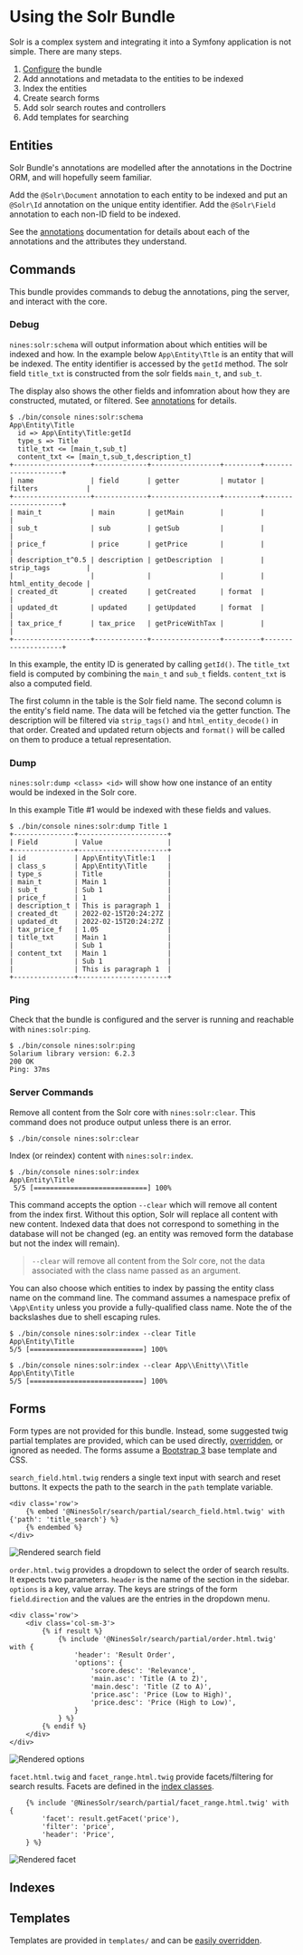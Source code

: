 Using the Solr Bundle
=====================

Solr is a complex system and integrating it into a Symfony application is not
simple. There are many steps.

1. [Configure](config.md) the bundle
2. Add annotations and metadata to the entities to be indexed
3. Index the entities
4. Create search forms
5. Add solr search routes and controllers
6. Add templates for searching

Entities
--------

Solr Bundle's annotations are modelled after the annotations in the Doctrine 
ORM, and will hopefully seem familiar. 

Add the `@Solr\Document` annotation to each entity to be indexed and put
an `@Solr\Id` annotation on the unique entity identifier. Add the `@Solr\Field` 
annotation to each non-ID field to be indexed.

See the [annotations](annotations.md) documentation for details about each of the
annotations and the attributes they understand.

Commands
--------

This bundle provides commands to debug the annotations, ping the server, and 
interact with the core.

### Debug

`nines:solr:schema` will output information about which entities will be indexed
and how. In the example below `App\Entity\Ttle` is an entity that will be 
indexed. The entity identifier is accessed by the `getId` method. The solr 
field `title_txt` is constructed from the solr fields `main_t`, and `sub_t`.

The display also shows the other fields and infomration about how they are
constructed, mutated, or filtered. See [annotations](annotations.md) for details.

```console
$ ./bin/console nines:solr:schema
App\Entity\Title
  id => App\Entity\Title:getId
  type_s => Title
  title_txt <= [main_t,sub_t]
  content_txt <= [main_t,sub_t,description_t]
+-------------------+-------------+-----------------+---------+--------------------+
| name              | field       | getter          | mutator | filters            |
+-------------------+-------------+-----------------+---------+--------------------+
| main_t            | main        | getMain         |         |                    |
| sub_t             | sub         | getSub          |         |                    |
| price_f           | price       | getPrice        |         |                    |
| description_t^0.5 | description | getDescription  |         | strip_tags         |
|                   |             |                 |         | html_entity_decode |
| created_dt        | created     | getCreated      | format  |                    |
| updated_dt        | updated     | getUpdated      | format  |                    |
| tax_price_f       | tax_price   | getPriceWithTax |         |                    |
+-------------------+-------------+-----------------+---------+--------------------+
```

In this example, the entity ID is generated by calling `getId()`. The `title_txt` 
field is computed by combining the `main_t` and `sub_t` fields. `content_txt` is
also a computed field.

The first column in the table is the Solr field name. The second column is the 
entity's field name. The data will be fetched via the getter function. The 
description will be filtered via `strip_tags()` and `html_entity_decode()` in
that order. Created and updated return objects and `format()` will be called on
them to produce a tetual representation.

### Dump

`nines:solr:dump <class> <id>` will show how one instance of an entity would be
indexed in the Solr core.

In this example Title #1 would be indexed with these fields and values.

```console
$ ./bin/console nines:solr:dump Title 1
+---------------+----------------------+
| Field         | Value                |
+---------------+----------------------+
| id            | App\Entity\Title:1   |
| class_s       | App\Entity\Title     |
| type_s        | Title                |
| main_t        | Main 1               |
| sub_t         | Sub 1                |
| price_f       | 1                    |
| description_t | This is paragraph 1  |
| created_dt    | 2022-02-15T20:24:27Z |
| updated_dt    | 2022-02-15T20:24:27Z |
| tax_price_f   | 1.05                 |
| title_txt     | Main 1               |
|               | Sub 1                |
| content_txt   | Main 1               |
|               | Sub 1                |
|               | This is paragraph 1  |
+---------------+----------------------+
```

### Ping

Check that the bundle is configured and the server is running and reachable 
with `nines:solr:ping`.

```console
$ ./bin/console nines:solr:ping
Solarium library version: 6.2.3
200 OK
Ping: 37ms
```

### Server Commands

Remove all content from the Solr core with `nines:solr:clear`. This command does
not produce output unless there is an error.

```console
$ ./bin/console nines:solr:clear
```

Index (or reindex) content with `nines:solr:index`. 

```console
$ ./bin/console nines:solr:index
App\Entity\Title
 5/5 [============================] 100%
```

This command accepts the option `--clear` which will remove all content from 
the index first. Without this option, Solr will replace all content with new
content. Indexed data that does not correspond to something in the database will 
not be changed (eg. an entity was removed form the database but not the index 
will remain).

> `--clear` will remove all content from the Solr core, not the data
associated with the class name passed as an argument.

You can also choose which entities to index by passing the entity class name on
the command line. The command assumes a namespace prefix of `\App\Entity` unless 
you provide a fully-qualified class name. Note the of the backslashes
due to shell escaping rules.

```console
$ ./bin/console nines:solr:index --clear Title
App\Entity\Title
5/5 [============================] 100%

$ ./bin/console nines:solr:index --clear App\\Enitty\\Title
App\Entity\Title
5/5 [============================] 100%
```

Forms
-----

Form types are not provided for this bundle. Instead, some suggested twig 
partial templates are provided, which can be used directly, 
[overridden][override], or ignored as needed. The forms assume a 
[Bootstrap 3][bootstrap] base template and CSS.

`search_field.html.twig` renders a single text input with search and reset 
buttons. It expects the path to the search in the `path` template variable.

```twig
<div class='row'>
    {% embed '@NinesSolr/search/partial/search_field.html.twig' with {'path': 'title_search'} %}
    {% endembed %}
</div>
```

![Rendered search field](img/search_field.png)

`order.html.twig` provides a dropdown to select the order of search results. It 
expects two parameters. `header` is the name of the section in the sidebar. 
`options` is a key, value array. The keys are strings of the form
`field`.`direction` and the values are the entries in the dropdown menu.

```twig
<div class='row'>
    <div class='col-sm-3'>
        {% if result %}
            {% include '@NinesSolr/search/partial/order.html.twig' with {
                'header': 'Result Order',
                'options': {
                    'score.desc': 'Relevance',
                    'main.asc': 'Title (A to Z)',
                    'main.desc': 'Title (Z to A)',
                    'price.asc': 'Price (Low to High)',
                    'price.desc': 'Price (High to Low)',
                }
            } %}
        {% endif %}
    </div>
</div>
```

![Rendered options](img/order.png)

`facet.html.twig` and `facet_range.html.twig` provide facets/filtering for 
search results. Facets are defined in the [index classes](index_classes.md). 

```twig
    {% include '@NinesSolr/search/partial/facet_range.html.twig' with {
        'facet': result.getFacet('price'),
        'filter': 'price',
        'header': 'Price',
    } %}
```

![Rendered facet](img/facets.png)

Indexes
-------



Templates
---------

Templates are provided in `templates/` and can be 
[easily overridden][override].

[override]: https://symfony.com/doc/current/bundles/override.html#templates
[bootstrap]: https://getbootstrap.com/docs/3.4/
